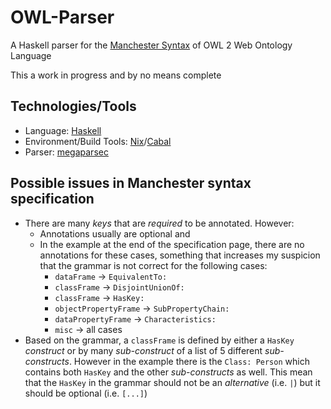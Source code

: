 # OWL-Parser

A Haskell parser for the [Manchester Syntax](https://www.w3.org/TR/owl2-manchester-syntax) of OWL 2 Web Ontology Language

This a work in progress and by no means complete


## Technologies/Tools

- Language: [Haskell](https://www.haskell.org/)
- Environment/Build Tools: [Nix](https://nixos.org/nixpkgs/manual/#users-guide-to-the-haskell-infrastructure)/[Cabal](https://cabal.readthedocs.io/en/latest/)
- Parser: [megaparsec](http://hackage.haskell.org/package/megaparsec) 

## Possible issues in Manchester syntax specification


- There are many _keys_ that are *required* to be annotated. However:
  - Annotations usually are optional and
  - In the example at the end of the specification page, there are no annotations for these cases, something that increases my suspicion that the grammar is not correct for the following cases:
    - `dataFrame` -> `EquivalentTo:`
    - `classFrame` -> `DisjointUnionOf:`
    - `classFrame` -> `HasKey:`
    - `objectPropertyFrame` -> `SubPropertyChain:`
    - `dataPropertyFrame` -> `Characteristics:`
    - `misc` -> all cases
- Based on the grammar, a `classFrame` is defined by either a `HasKey` _construct_ or by many _sub-construct_ of a list of 5 different _sub-constructs_. However in the example there is the `Class: Person` which contains both `HasKey` and the other _sub-constructs_ as well. This mean that the `HasKey` in the grammar should not be an _alternative_ (i.e. `|`) but it should be optional (i.e. `[...]`) 
